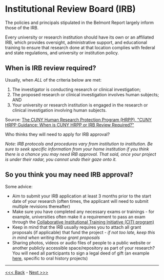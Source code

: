 # Institutional Review Board (IRB)   

The policies and principals stipulated in the Belmont Report largely inform those of the IRB.  

Every university or research institution should have its own or an affiliated IRB, which provides oversight, administrative support, and educational training to ensure that research done at that location complies with federal and state regulations, and university or institution policy.  

## When is IRB review required?  

Usually, when *ALL* of the criteria below are met:  
1. The investigator is conducting research or clinical investigation;  
2. The proposed research or clinical investigation involves human subjects; AND  
3. Your university or research institution is engaged in the research or clinical investigation involving human subjects.  

Source: [The CUNY Human Research Protection Program (HRPP), "CUNY HRPP Guidance: When is CUNY HRPP or IRB Review Required?"](http://www2.cuny.edu/wp-content/uploads/sites/4/page-assets/research/research-compliance/human-research-protection-program-hrpp/hrpp-policies-procedures/HRPP_IRB_Review_Required.pdf)  

Who thinks they will need to apply for IRB approval?  

*Note: IRB protocols and procedures vary from institution to institution. Be sure to seek specific information from your home institution if you think there is a chance you may need IRB approval. That said, once your project is under their radar, you cannot undo their gaze onto it.*  

## So you think you may need IRB approval?  
 
Some advice:  
* Aim to submit your IRB application at least 3 months prior to the start date of your research (often times, the applicant will need to submit multiple revisions thereafter)
* Make sure you have completed any necessary exams or trainings - for example, universities often make it a requirement to pass an exam through the [Collaborative Institutional Training Initiative (CITI program)](https://about.citiprogram.org/en/mission-and-history/)    
* Keep in mind that the IRB usually requires you to attach all grant proposals (if applicable) that fund the project - *if not too late, keep this in mind when writing those grant proposals*  
* Sharing photos, videos or audio files of people to a public website or another publicly accessible space/repository as part of your research? You will need all participants to sign a legal deed of gift (an example [here](http://libraries.uky.edu/user_uploads/372_NunnCenter-Release-Master-2017v5.pdf), specific to oral history projects)

******

[<<< Back](belmont.md) - [Next >>>](beyond.md)